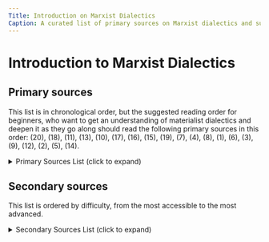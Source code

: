 ```yaml
---
Title: Introduction on Marxist Dialectics
Caption: A curated list of primary sources on Marxist dialectics and suggested reading list for materialist dialectics.
---
```


# Introduction to Marxist Dialectics

## Primary sources 

This list is in chronological order, but the suggested reading order for beginners, who want to get an understanding of materialist dialectics and deepen it as they go along should read the following primary sources in this order: (20), (18), (11), (13), (10), (17), (16), (15), (19), (7), (4), (8), (1), (6), (3), (9), (12), (2), (5), (14).

<details markdown="1">
<summary>Primary Sources List (click to expand)</summary>

 


1. Marx: [Holy Family: The Mystery of Speculative Construction](https://www.marxists.org/archive/marx/works/1845/holy-family/index.htm) and [The Revealed Mystery of The “Standpoint”](https://www.marxists.org/archive/marx/works/1845/holy-family/ch08_4.htm). Gives a general critique of the idealist method in the manner of a demystification. Not fully Marxist yet (it's arguably the breaking point with Feuerbach), but important.

2. Marx: [Theses On Feuerbach](https://www.marxists.org/archive/marx/works/1845/theses/index.htm). The breakthrough to Marxism, where Marx overcomes both the German Idealist tradition and the old materialism. Very dense and requires a lot of knowledge of the named traditions to fully be grasped, but you can still get something out of it without that knowledge. I'd argue Marx and Engels unfold and develop these theses in German Ideology, which makes things easier.

3. Marx and Engels: German Ideology: [Feuerbach: Opposition of the Materialist and Idealist Outlooks](https://www.marxists.org/archive/marx/works/1845/german-ideology/ch01.htm). They develop historical materialism (pay close attention on the stress they put on the relations of production here) and lay down some fundamentals of dialectical materialism. In this interrelated explanation it is clear that both aspects of Marxism cannot be separated without destroying them.

4. Marx: Poverty of Philosophy: [The Method](https://www.marxists.org/archive/marx/works/1847/poverty-philosophy/ch02.htm). Proudhon had a second hand, vulgarized understanding of Hegelian dialectics and Marx felt it needed correction and clarification how things really work. In doing that he left us one of his few direct investigations of dialectics.

5. Marx: Grundrisse: [Introduction](https://www.marxists.org/archive/marx/works/1857/grundrisse/ch01.htm). I think this is Marx' deepest, fairly direct treatment of materialist dialectics. Difficult read that should be studied again and again, but there's much of great import here.

6. Marx: Contribution: [Preface](https://www.marxists.org/archive/marx/works/1859/critique-pol-economy/preface.htm). Very general lines on historical and dialectical materialism. Very influential. Should be read carefully, because some take a mechanistic and economistic reading out of this that's not Marx' intention.

7. Marx: Capital I: [Prefaces and Afterwords](https://www.marxists.org/archive/marx/works/1867-c1/part0.htm). Includes general remarks, a longer excerpt from a Russian reviewer on method that Marx approves of and an applied example regarding the decline and transformation of political economy. As Lenin first pointed out, Capital itself is of course the greatest example of the application of the Marxist method.

8. Engels: [Anti-Dühring](https://www.marxists.org/archive/marx/works/1877/anti-duhring/index.htm). Introductions and Part I: Philosophy. Engels gives a general outline of Marx' and his views regarding philosophical problems, science and the historical development of human thought. Including three chapters on the most basic movements of materialist dialectics. Later reworked into the [Socialism: Utopian and Scientific](https://www.marxists.org/archive/marx/works/1880/soc-utop/index.htm) pamphlet, so I'll only list Anti-Dühring here. Printed versions should also have his notes on this book, which include more interesting and important thoughts on materialist dialectics.

9. Engels: [Dialectics of Nature](https://www.marxists.org/archive/marx/works/1883/don/index.htm). Engels late, unfinished masterpiece. He studied the natural sciences for more than a decade to write this. Most of it remained fragmentary, however it includes chapters and fragments on dialectics, the Marxist understanding of the sciences and their relation to dialectical thought, a still very important struggle against empiricism that permeates the entire book, etc. In times of the Anthropocene this might be one of the most important Marxist books.

10. Engels: [Ludwig Feuerbach and the End of Classical German Philosophy](https://www.marxists.org/archive/marx/works/1886/ludwig-feuerbach/index.htm). Engels outlines the development of Marxism out of its heritage in German Idealism. He defends this heritage against the vulgarization of neo-Kantianism that had already set in at that point (see Lukács for the deeper causes of this still ongoing phenomenon of the rot of bourgeois philosophy). Engels was the first to take up the fight against this.

11. Stalin: [Anarchism Or Socialism?](https://www.marxists.org/reference/archive/stalin/works/1906/12/x01.htm). One the funniest texts of Marxism, imo. Stalin gives a rundown of the basics of historical and dialectical materialism in an easy to understand, polemical fashion. Great for beginners.

12. Lenin: [Materialism and Empirio-criticism](https://www.marxists.org/archive/lenin/works/1908/mec/index.htm). After the defeat of the 1905-06 Russian Revolution neo-Kantian and positivist philosophical positions took a hold within the ranks of the Bolsheviks, prompting Lenin to write his longest worked out philosophical work. Building on Engels, Feuerbach and Dietzgen, this is largely focused on epistemology, the theory of science and materialism. Contrary to the popular cliché Lenin is not an undialectical thinker here (he never was).

13. Lenin: [The Three Sources and Three Component Parts of Marxism](https://www.marxists.org/archive/lenin/works/1913/mar/x01.htm). Gives a short theorization of the main elements of Marxism as a whole.

14. Lenin: [Philosophical Notebooks](https://www.marxists.org/archive/lenin/works/cw/pdf/lenin-cw-vol-38.pdf). The core of this is Lenin's study of Hegel's Logic, which is in essence a Marxist demystification of Hegel. These studies were crucial in his theorization of imperialism and the struggle against its effects within the labor movement (the revisionism of the Second International, the national question, the labor aristocracy, etc.). Woefully under read, this is Lenin's most important philosophical work and it has influenced the greatest philosophers in Marxism (Mao, Ilyenkov, Lukács).

15. Lenin: [Karl Marx](https://www.marxists.org/archive/lenin/works/1914/granat/index.htm). Written during his Hegel studies, this is a masterpiece of theoretical condensation and includes an account of materialist dialectics.

16. Lenin: [Once Again On The Trade Unions](https://www.marxists.org/archive/lenin/works/1921/jan/25.htm). Forced by the mistakes of Trotsky and Bukharin, Lenin gives a brief but pointed discussion of the basics of dialectics, with an important differentiation to eclecticism (which Marx already always stressed as characteristic for petite bourgeois thought).

17. Lenin: [On the Significance of Militant Materialism](https://www.marxists.org/archive/lenin/works/1922/mar/12.htm). A brief text in which Lenin stresses the importance of materialist dialectics for the natural sciences in particular as well as the relation of the Marxist philosopher to the natural scientists.

18. Mao: [On Practice](https://www.marxists.org/reference/archive/mao/selected-works/volume-1/mswv1_16.htm). A fantastically accessible, deep presentation of the basics of dialectical materialism.

19. Mao: [On Contradiction](https://www.marxists.org/reference/archive/mao/selected-works/volume-1/mswv1_17.htm). Mao advances the Marxist theory of contradiction in this crucial masterpiece of materialist dialectics. Here as well as in On Practice he built on Lenin's Philosophical Notebooks.

20. Stalin: [Dialectical and Historical Materialism](https://www.marxists.org/reference/archive/stalin/works/1938/09.htm). Stalin's classical presentation. Much maligned and indeed flawed (arguably its greatest error is a complete omission of the core of dialectics, the unity of opposites), this is still a good introductory text to Marxism. It just shouldn't be read as an exhaustive account of Marxism.

</details>

## Secondary sources 

This list is ordered by difficulty, from the most accessible to the most advanced.

<details markdown="1">
<summary>Secondary Sources List (click to expand)</summary>

1. Thalheimer: [Introduction to Dialectical Materialism](https://www.marxists.org/archive/thalheimer/works/diamat/index.htm). Easy read well suited for beginners. Has the advantage of giving an historical approach and including interesting stuff on the Indian and Chinese heritage. He's also trying a deduction as the three basic laws of dialectics as given by Engels.

2. Plekhanov: [The Development of the Monist View of History](https://www.marxists.org/archive/plekhanov/1895/monist/index.htm). Also accessible (not quite so much as Thalheimer) and with a historical approach (not reaching as deep into time as Thalheimer, but going deeper in terms of content). Very insgihtful regarding the genesis of historical materialism too.

3. Ilyenkov: [Leninist Dialectics & Metaphysics of Positivism](https://www.marxists.org/archive/ilyenkov/works/positive/index.htm). A polemic against the positivism taking a hold in the Brezhnev era of the USSR. Ilyenkov defends and contextualizes Lenin's Empiriocriticism polemic and attacks Bogdanov's techno-fetishist visions of the future (relevant for Americans and their still prevalent techno fetish).

4. Lukács: [What is Orthodox Marxism?](https://www.marxists.org/archive/lukacs/works/history/orthodox.htm). He's stressing the crucial role of dialectics to Marxism. Written in the struggle against the mechanistic tradition that had developed through the Second International.

5. Lukács: [Moses Hess and the Problems of Idealist Dialectics](https://www.marxists.org/archive/lukacs/works/1926/moses-hess.htm). Brilliant analysis of the dead-ends of the attempts to overcome the Hegelian tradition along the path of idealism. Elucidates the philosophical achievements of Marx and Engels. Still works against these attempts that haven't stopped, naturally (since their roots in bourgeois society persist).

6. Pilling: [Marx’s Capital](https://www.marxists.org/archive/pilling/works/capital/index.htm). Great elucidation of Marx' method. Informed by Lenin's Hegel studies, Ilyenkov's study of Capital, Rubin's analysis of commodity fetishism and Rosdolsky's analysis of the Grundrisse. He was a trot, so there's some unnecessary Stalin bashing.

7. Ilyenkov: [Dialectical Logic](https://www.marxists.org/archive/ilyenkov/works/essays/index.htm). A book length analysis of the modern dialectical tradition from Descartes to Lenin, critically analyzing the emergence and development of materialist dialectics up to that point. Brilliant but advanced stuff.

8. Ilyenkov: [Dialectics of the Abstract & the Concrete in Marx’s Capital](https://www.marxists.org/archive/ilyenkov/works/abstract/index.htm). Imo still the finest analysis of Marx' method in Capital.

9. Lukács: [Destruction of Reason](https://archive.org/details/the-destruction-of-reason-by-gyorgy-lukacs). Lukács investigates the roots of fascist ideology in the tradition of German philosophy (he's not claiming that this is an exclusively German phenomenon) and the causes for the decline of bourgeois philosophy after Hegel, especially after the bourgeoisie had secured its rule in 1871 and the working class had emerged as the new historical force threatening bourgeois society. Not that difficult to read but necessitates some understanding of Hegel to get the central thesis.
</details>
